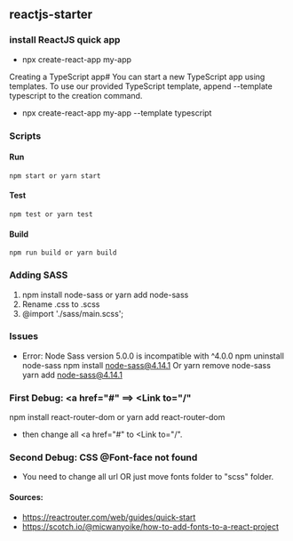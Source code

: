 ## reactjs-starter

### install ReactJS quick app 
  - npx create-react-app my-app


  Creating a TypeScript app#
    You can start a new TypeScript app using templates. To use our provided TypeScript template, append --template typescript to the creation command.

  - npx create-react-app my-app --template typescript

### Scripts

  #### Run
    npm start or yarn start

  #### Test
    npm test or yarn test

  #### Build
    npm run build or yarn build
  
  
### Adding SASS 
  1. npm install node-sass or yarn add node-sass
  2. Rename .css to .scss
  3. @import './sass/main.scss';
  
  
  ### Issues 
  
  - Error: Node Sass version 5.0.0 is incompatible with ^4.0.0
      npm uninstall node-sass
      npm install node-sass@4.14.1
      Or
      yarn remove node-sass
      yarn add node-sass@4.14.1

### First Debug: <a href="#" ==> <Link to="/"
  npm install react-router-dom
  or
  yarn add react-router-dom
             
  - then change all <a href="#" to <Link to="/". 
  
  
### Second Debug: CSS @Font-face not found
  - You need to change all url OR just move fonts folder to "scss" folder. 



  
#### Sources:
  - https://reactrouter.com/web/guides/quick-start
  - https://scotch.io/@micwanyoike/how-to-add-fonts-to-a-react-project
